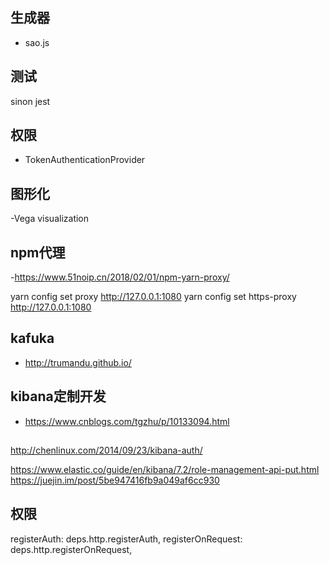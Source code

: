 ## 生成器
- sao.js

## 测试
sinon
jest

## 权限
- TokenAuthenticationProvider

## 图形化
-Vega visualization 

## npm代理
-https://www.51noip.cn/2018/02/01/npm-yarn-proxy/

yarn config set proxy http://127.0.0.1:1080
yarn config set https-proxy http://127.0.0.1:1080


## kafuka
- http://trumandu.github.io/


## kibana定制开发
- https://www.cnblogs.com/tgzhu/p/10133094.html

## 
http://chenlinux.com/2014/09/23/kibana-auth/



https://www.elastic.co/guide/en/kibana/7.2/role-management-api-put.html
https://juejin.im/post/5be947416fb9a049af6cc930



## 权限
registerAuth: deps.http.registerAuth,
registerOnRequest: deps.http.registerOnRequest,